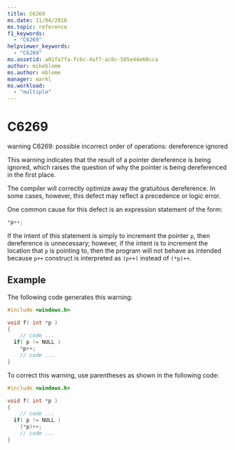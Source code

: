 ```yaml
---
title: C6269
ms.date: 11/04/2016
ms.topic: reference
f1_keywords:
  - "C6269"
helpviewer_keywords:
  - "C6269"
ms.assetid: a01fa7fa-fc6c-4af7-ac8c-585e44e60cca
author: mikeblome
ms.author: mblome
manager: markl
ms.workload:
  - "multiple"
---
```

# C6269

warning C6269: possible incorrect order of operations: dereference ignored

This warning indicates that the result of a pointer dereference is being ignored, which raises the question of why the pointer is being dereferenced in the first place.

The compiler will correctly optimize away the gratuitous dereference. In some cases, however, this defect may reflect a precedence or logic error.

One common cause for this defect is an expression statement of the form:

```cpp
*p++;
```

If the intent of this statement is simply to increment the pointer `p`, then dereference is unnecessary; however, if the intent is to increment the location that `p` is pointing to, then the program will not behave as intended because `p++` construct is interpreted as `(p++)` instead of `(*p)++`.

## Example

The following code generates this warning:

```cpp
#include <windows.h>

void f( int *p )
{
    // code ...
  if( p != NULL )
    *p++;
    // code ...
}
```

To correct this warning, use parentheses as shown in the following code:

```cpp
#include <windows.h>

void f( int *p )
{
    // code ...
  if( p != NULL )
    (*p)++;
    // code ...
}
```